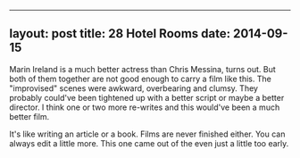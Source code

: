 ------
layout: post
title: 28 Hotel Rooms 
date:  2014-09-15 
-----
 Marin Ireland is a much better actress than Chris Messina, turns out. But both of them together are not good enough to carry a film like this. The "improvised" scenes were awkward, overbearing and clumsy. They probably could've been tightened up with a better script or maybe a better director. I think one or two more re-writes and this would've been a much better film.

It's like writing an article or a book. Films are never finished either. You can always edit a little more. This one came out of the even just a little too early.
